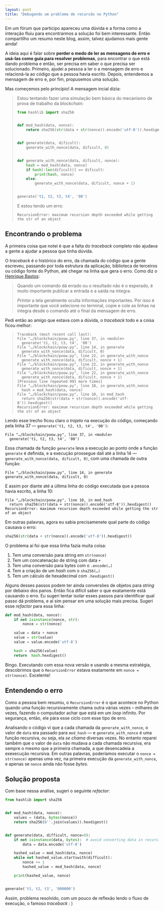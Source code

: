 ```yaml
---
layout: post
title: "Debugando um problema de recursão no Python"
---
```


Em um fórum que participo apareceu uma dúvida e a forma como a interação fluiu para encontrarmos a solução foi bem interessante. Então compartilho um resumo neste blog, assim, talvez ajudamos mais gente ainda!

A ideia aqui é falar sobre **perder o medo de ler as mensagens de erro e usá-las como guia para resolver problemas**, para encontrar o que está dando problema e então, ser precisa em saber o que precisa ser solucionado. Primeiro, ajudei a pessoa a ler o a mensagem de erro e relacioná-la ao código que a pessoa havia escrito. Depois, entendemos a mensagem de erro e, por fim, propusemos uma solução.

Mas começemos pelo princípio! A mensagem incial dizia:

> Estou tentando fazer uma simulação bem básica do mecanismo de prova de trabalho da _blockchain_:
>
> ```python
> from hashlib import sha256
>
>
> def mod_hash(data, nonce):
>     return sha256(str(data + str(nonce)).encode('utf-8')).hexdigest()
>
>
> def generate(data, dificult):
>     generate_with_nonce(data, dificult, 0)
>
>
> def generate_with_nonce(data, dificult, nonce):
>     hash = mod_hash(data, nonce)
>     if hash[:len(dificult)] == dificult:
>         print(hash, nonce)
>     else:
>         generate_with_nonce(data, dificult, nonce + 1)
>
>
> generate('t1, t2, t3, t4', '00')
> ```
>
> E estou tendo um erro:
>
> ```
> RecursionError: maximum recursion depth exceeded while getting the str of an object
> ```

## Encontrando o problema

A primeira coisa que notei é que a falta do _traceback_ completo não ajudava a gente a ajudar a pessoa que tinha dúvida.

O _traceback_ é o histórico do erro, da chamada do código que a gente escreveu, passando por toda estrutura da aplicação, biblioteca de terceiros ou código fonte do Python, até chegar na linha que gera o erro. Como diz o [Henrique Bastos](https://henriquebastos.net):

> Quando um comando dá errado ou o resultado não é o esperado, é muito importante publicar a entrada e a saída na íntegra.
> 
> _Printar_ a tela geralmente oculta informações importantes. Por isso é importante que você selecione no terminal, copie e cole as linhas na íntegra desde o comando até o final da mensagem de erro.

Pedi então ao amigo que estava com a dúvida, o _traceback_ todo e a coisa ficou melhor:

> ```
> Traceback (most recent call last):
> File "…/blockchain/poow.py", line 37, in <module>
>   generate('t1, t2, t3, t4', '00')
> File "…/blockchain/poow.py", line 14, in generate
>   generate_with_nonce(data, dificult, 0)
> File "…/blockchain/poow.py", line 22, in generate_with_nonce
>   generate_with_nonce(data, dificult, nonce + 1)
> File "…/blockchain/poow.py", line 22, in generate_with_nonce
>   generate_with_nonce(data, dificult, nonce + 1)
> File "…/blockchain/poow.py", line 22, in generate_with_nonce
>   generate_with_nonce(data, dificult, nonce + 1)
> [Previous line repeated 991 more times]
> File "…/blockchain/poow.py", line 18, in generate_with_nonce
>   hash = mod_hash(data, nonce)
> File "…/blockchain/poow.py", line 10, in mod_hash
>   return sha256(str(data + str(nonce)).encode('utf-8')).hexdigest()
> RecursionError: maximum recursion depth exceeded while getting the str of an object
> ```

Lendo esse trecho ficou claro o _trajeto_ na execução do código, começando pela linha 37 — `generate('t1, t2, t3, t4', '00')`:

```
File "…/blockchain/poow.py", line 37, in <module>
  generate('t1, t2, t3, t4', '00')
```

Essa chamada da função `generate` leva a execução ao ponto onde a função `generate` é definida, e a execução prossegue dali até a linha 14 — `generate_with_nonce(data, dificult, 0)`, com uma chamada de outra função:

```
File "…/blockchain/poow.py", line 14, in generate
generate_with_nonce(data, dificult, 0)
```

E assim por diante até a última linha do código executada que a pessoa havia escrito, a linha 10:


```
File "…/blockchain/poow.py", line 10, in mod_hash
  return sha256(str(data + str(nonce)).encode('utf-8')).hexdigest()
RecursionError: maximum recursion depth exceeded while getting the str of an object
```

Em outras palavras, agora eu sabia precisamenete qual parte do código causava o erro:

```python
sha256(str(data + str(nonce)).encode('utf-8')).hexdigest()
```

O problema aí foi que essa linha fazia muita coisa:

1. Tem uma conversão para string em `str(nonce)`
1. Tem um concatenação de string com data `+`
1. Tem uma conversão para bytes com o `.encode(…)`
1. Tem a criação de um _hash_ com o `sha256(…)`
1. Tem um cálculo de hexadecimal com `.hexdigest()`

Alguns desses passos podem ter ainda conversões de objetos para _string_ por debaixo dos panos. Então fica difícil saber o que exatamente está causando o erro. Eu sugeri tentar isolar esses passos para identificar qual passo dá problema, e aí sim pensar em uma solução mais precisa. Sugeri esse _refactor_ para essa linha:

```python
def mod_hash(data, nonce):
    if not isinstance(nonce, str):
        nonce = str(nonce)

    value = data + nonce
    value = str(value)
    value = value.encode('utf-8')

    hash = sha256(value)
    return  hash.hexdigest()
```

Bingo. Executando com essa nova versão e usando a mesma estratégia, descobrimos que o `RecursionError` estava exatamente em `nonce = str(nonce)`. Excelente!

## Entendendo o erro

Como a pessoa bem resumiu, o `RecursionError` é o que acontece no Python quando uma função recursivamente chama outra várias vezes – milhares de vezes, fazendo o computador achar que está em um _loop_ infinito. Por segurança, então, ele pára esse ciclo com esse tipo de erro.

Analisando o código vi que a cada chamada da `generate_with_nonce`, o valor de `data` era passado para `mod_hash` — e `generate_with_nonce` é uma função recursiva, ou seja, ela _se chama_ diversas vezes. No entanto reparei também que o valor de `data` não mudava a cada chamada recursiva, era sempre o mesmo que a primeira chamada, a que desencadeia a exexecução recursiva. Em outras palavras, poderíamos executar o `nonce = str(nonce)` apenas uma vez, na primeira execução da `generate_with_nonce`, e apenas se `nonce` ainda não fosse _bytes_.

## Solução proposta

Com base nessa análise, sugeri o seguinte _refactor_:

```python
from hashlib import sha256


def mod_hash(data, nonce):
    values = (data, bytes(nonce))
    return sha256(b''.join(values)).hexdigest()


def generate(data, difficult, nonce=0):
    if not isinstance(data, bytes):  # avoid converting data in recursive calls
        data = data.encode('utf-8')

    hashed_value = mod_hash(data, nonce)
    while not hashed_value.startswith(difficult):
        nonce += 1
        hashed_value = mod_hash(data, nonce)

    print(hashed_value, nonce)


generate('t1, t2, t3', '000000')
```


Assim, problema resolvido, com um pouco de reflexão lendo o fluxo de execução, o famoso _traceback_ : )

